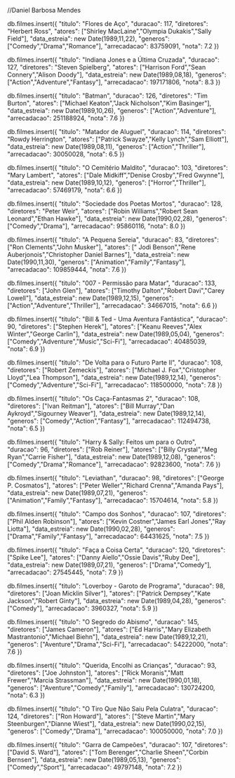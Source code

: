 //Daniel Barbosa Mendes

db.filmes.insert({
	"titulo": "Flores de Aço",
	"duracao": 117,
	"diretores": "Herbert Ross",
	"atores": ["Shirley MacLaine","Olympia Dukakis","Sally Field"],
	"data_estreia": new Date(1989,11,22),
	"generos": ["Comedy","Drama","Romance"],
	"arrecadacao": 83759091,
	"nota": 7.2
})

db.filmes.insert({
	"titulo": "Indiana Jones e a Última Cruzada",
	"duracao": 127,
	"diretores": "Steven Spielberg",
	"atores": ["Harrison Ford","Sean Connery","Alison Doody"],
	"data_estreia": new Date(1989,08,18),
	"generos": ["Action","Adventure","Fantasy"],
	"arrecadacao": 197171806,
	"nota": 8.3
})

db.filmes.insert({
	"titulo": "Batman",
	"duracao": 126,
	"diretores": "Tim Burton",
	"atores": ["Michael Keaton","Jack Nicholson","Kim Basinger"],
	"data_estreia": new Date(1989,10,26),
	"generos": ["Action","Adventure"],
	"arrecadacao": 251188924,
	"nota": 7.6
})

db.filmes.insert({
	"titulo": "Matador de Aluguel",
	"duracao": 114,
	"diretores": "Rowdy Herrington",
	"atores": ["Patrick Swayze","Kelly Lynch","Sam Elliott"],
	"data_estreia": new Date(1989,08,11),
	"generos": ["Action","Thriller"],
	"arrecadacao": 30050028,
	"nota": 6.5
})

db.filmes.insert({
	"titulo": "O Cemitério Maldito",
	"duracao": 103,
	"diretores": "Mary Lambert",
	"atores": ["Dale Midkiff","Denise Crosby","Fred Gwynne"],
	"data_estreia": new Date(1989,10,12),
	"generos": ["Horror","Thriller"],
	"arrecadacao": 57469179,
	"nota": 6.6
})

db.filmes.insert({
	"titulo": "Sociedade dos Poetas Mortos",
	"duracao": 128,
	"diretores": "Peter Weir",
	"atores": ["Robin Williams","Robert Sean Leonard","Ethan Hawke"],
	"data_estreia": new Date(1990,02,28),
	"generos": ["Comedy","Drama"],
	"arrecadacao": 95860116,
	"nota": 8.0
})

db.filmes.insert({
	"titulo": "A Pequena Sereia",
	"duracao": 83,
	"diretores": ["Ron Clements","John Musker"],
	"atores": [" Jodi Benson","Rene Auberjonois","Christopher Daniel Barnes"],
	"data_estreia": new Date(1990,11,30),
	"generos": ["Animation","Family","Fantasy"],
	"arrecadacao": 109859444,
	"nota": 7.6
})

db.filmes.insert({
	"titulo": "007 - Permissão para Matar",
	"duracao": 133,
	"diretores": ["John Glen"],
	"atores": ["Timothy Dalton","Robert Davi","Carey Lowell"],
	"data_estreia": new Date(1989,12,15),
	"generos": ["Action","Adventure","Thriller"],
	"arrecadacao": 34667015,
	"nota": 6.6
})

db.filmes.insert({
	"titulo": "Bill & Ted - Uma Aventura Fantástica",
	"duracao": 90,
	"diretores": ["Stephen Herek"],
	"atores": ["Keanu Reeves","Alex Winter","George Carlin"],
	"data_estreia": new Date(1989,05,04),
	"generos": ["Comedy","Adventure","Music","Sci-Fi"],
	"arrecadacao": 40485039,
	"nota": 6.9
})

db.filmes.insert({
	"titulo": "De Volta para o Futuro Parte II",
	"duracao": 108,
	"diretores": ["Robert Zemeckis"],
	"atores": ["Michael J. Fox","Cristopher Lloyd","Lea Thompson"],
	"data_estreia": new Date(1989,12,14),
	"generos": ["Comedy","Adventure","Sci-Fi"],
	"arrecadacao": 118500000,
	"nota": 7.8
})

db.filmes.insert({
	"titulo": "Os Caça-Fantasmas 2",
	"duracao": 108,
	"diretores": ["Ivan Reitman"],
	"atores": ["Bill Murray","Dan Aykroyd","Sigourney Weaver"],
	"data_estreia": new Date(1989,12,14),
	"generos": ["Comedy","Action","Fantasy"],
	"arrecadacao": 112494738,
	"nota": 6.5
})


db.filmes.insert({
	"titulo": "Harry & Sally: Feitos um para o Outro",
	"duracao": 96,
	"diretores": ["Rob Reiner"],
	"atores": ["Billy Crystal","Meg Ryan","Carrie Fisher"],
	"data_estreia": new Date(1989,12,08),
	"generos": ["Comedy","Drama","Romance"],
	"arrecadacao": 92823600,
	"nota": 7.6
})

db.filmes.insert({
	"titulo": "Leviathan",
	"duracao": 98,
	"diretores": ["George P. Cosmatos"],
	"atores": ["Peter Weller","Richard Crenna","Amanda Pays"],
	"data_estreia": new Date(1989,07,21),
	"generos": ["Animation","Family","Fantasy"],
	"arrecadacao": 15704614,
	"nota": 5.8
})


db.filmes.insert({
	"titulo": "Campo dos Sonhos",
	"duracao": 107,
	"diretores": ["Phil Alden Robinson"],
	"atores": ["Kevin Costner","James Earl Jones","Ray Liotta"],
	"data_estreia": new Date(1990,02,28),
	"generos": ["Drama","Family","Fantasy"],
	"arrecadacao": 64431625,
	"nota": 7.5
})

db.filmes.insert({
	"titulo": "Faça a Coisa Certa",
	"duracao": 120,
	"diretores": ["Spike Lee"],
	"atores": ["Danny Aiello","Ossie Davis","Ruby Dee"],
	"data_estreia": new Date(1989,07,21),
	"generos": ["Drama","Comedy"],
	"arrecadacao": 27545445,
	"nota": 7.9
})

db.filmes.insert({
	"titulo": "Loverboy - Garoto de Programa",
	"duracao": 98,
	"diretores": ["Joan Micklin Silver"],
	"atores": ["Patrick Dempsey","Kate Jackson","Robert Ginty"],
	"data_estreia": new Date(1989,04,28),
	"generos": ["Comedy"],
	"arrecadacao": 3960327,
	"nota": 5.9
})

db.filmes.insert({
	"titulo": "O Segredo do Abismo",
	"duracao": 145,
	"diretores": ["James Cameron"],
	"atores": ["Ed Harris","Mary Elizabeth Mastrantonio","Michael Biehn"],
	"data_estreia": new Date(1989,12,21),
	"generos": ["Aventure","Drama","Sci-Fi"],
	"arrecadacao": 54222000,
	"nota": 7.6
})

db.filmes.insert({
	"titulo": "Querida, Encolhi as Crianças",
	"duracao": 93,
	"diretores": ["Joe Johnston"],
	"atores": ["Rick Moranis","Matt Frewer","Marcia Strassman"],
	"data_estreia": new Date(1990,01,18),
	"generos": ["Aventure","Comedy","Family"],
	"arrecadacao": 130724200,
	"nota": 6.3
})

db.filmes.insert({
	"titulo": "O Tiro Que Não Saiu Pela Culatra",
	"duracao": 124,
	"diretores": ["Ron Howard"],
	"atores": ["Steve Martin","Mary Steenburgen","Dianne Wiest"],
	"data_estreia": new Date(1990,02,15),
	"generos": ["Comedy","Drama"],
	"arrecadacao": 100050000,
	"nota": 7.0
})

db.filmes.insert({
	"titulo": "Garra de Campeões",
	"duracao": 107,
	"diretores": ["David S. Ward"],
	"atores": ["Tom Berenger","Charlie Sheen","Corbin Bernsen"],
	"data_estreia": new Date(1989,05,13),
	"generos": ["Comedy","Sport"],
	"arrecadacao": 49797148,
	"nota": 7.2
})